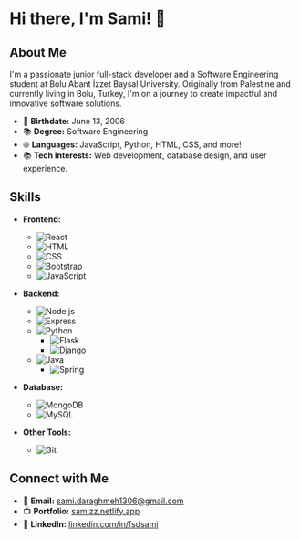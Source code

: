 # Hi there, I'm Sami! 👋

## About Me

I'm a passionate junior full-stack developer and a Software Engineering student at Bolu Abant İzzet Baysal University. Originally from Palestine and currently living in Bolu, Turkey, I'm on a journey to create impactful and innovative software solutions.

- 🎉 **Birthdate:** June 13, 2006
- 📚 **Degree:** Software Engineering
- 🌐 **Languages:** JavaScript, Python, HTML, CSS, and more!
- 📚 **Tech Interests:** Web development, database design, and user experience.

## Skills

- **Frontend:**
  - ![React](https://img.shields.io/badge/React-%2361DAFB.svg?style=for-the-badge&logo=react&logoColor=white)
  - ![HTML](https://img.shields.io/badge/HTML-%23E34F26.svg?style=for-the-badge&logo=html5&logoColor=white)
  - ![CSS](https://img.shields.io/badge/CSS-%231572B6.svg?style=for-the-badge&logo=css3&logoColor=white)
  - ![Bootstrap](https://img.shields.io/badge/Bootstrap-%237952B3.svg?style=for-the-badge&logo=bootstrap&logoColor=white)
  - ![JavaScript](https://img.shields.io/badge/JavaScript-%23F7DF1E.svg?style=for-the-badge&logo=javascript&logoColor=black)

- **Backend:**
  - ![Node.js](https://img.shields.io/badge/Node.js-%23339933.svg?style=for-the-badge&logo=node.js&logoColor=white)
  - ![Express](https://img.shields.io/badge/Express-%23000000.svg?style=for-the-badge&logo=express&logoColor=white)
  - ![Python](https://img.shields.io/badge/Python-%233776AB.svg?style=for-the-badge&logo=python&logoColor=white)
    - ![Flask](https://img.shields.io/badge/Flask-%23000000.svg?style=for-the-badge&logo=flask&logoColor=white)
    - ![Django](https://img.shields.io/badge/Django-%23092E20.svg?style=for-the-badge&logo=django&logoColor=white)
  - ![Java](https://img.shields.io/badge/Java-%23007396.svg?style=for-the-badge&logo=java&logoColor=white)
    - ![Spring](https://img.shields.io/badge/Spring-%236DB33F.svg?style=for-the-badge&logo=spring&logoColor=white)

- **Database:**
  - ![MongoDB](https://img.shields.io/badge/MongoDB-%2347A248.svg?style=for-the-badge&logo=mongodb&logoColor=white)
  - ![MySQL](https://img.shields.io/badge/MySQL-%234479A1.svg?style=for-the-badge&logo=mysql&logoColor=white)

- **Other Tools:**
  - ![Git](https://img.shields.io/badge/Git-%23F05032.svg?style=for-the-badge&logo=git&logoColor=white)


## Connect with Me

- 📧 **Email:** [sami.daraghmeh1306@gmail.com](mailto:sami.daraghmeh1306@gmail.com)
- 📺 **Portfolio:** [samizz.netlify.app](https://samizz.netlify.app)
- 🔗 **LinkedIn:** [linkedin.com/in/fsdsami](https://www.linkedin.com/in/fsdsami/)


